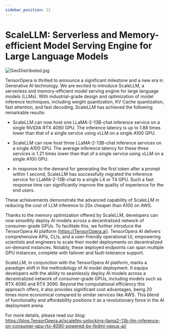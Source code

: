 ```yaml
---
sidebar_position: 12
---
```


# ScaleLLM: Serverless and Memory-efficient Model Serving Engine for Large Language Models 

![GeoDistributed.jpg](pics/scalellm/main.png)

TensorOpera is thrilled to announce a significant milestone and a new era in Generative AI technology. We are excited to introduce ScaleLLM, a serverless and memory-efficient model serving engine for large language models (LLMs). With industrial-grade design and optimization of model inference techniques, including weight quantization, KV Cache quantization, fast attention, and fast decoding, ScaleLLM has achieved the following remarkable results:


- ScaleLLM can now host one LLaMA-2-13B-chat inference service on a single NVIDIA RTX 4090 GPU. The inference latency is up to 1.88 times lower than that of a single service using vLLM on a single A100 GPU.

- ScaleLLM can now host three LLaMA-2-13B-chat inference services on a single A100 GPU. The average inference latency for these three services is 1.21 times lower than that of a single service using vLLM on a single A100 GPU.

- In response to the demand for generating the first token after a prompt within 1 second, ScaleLLM has successfully migrated the inference service for LLaMA-2-13B-chat to a single L4 or T4 GPU. Such a fast response time can significantly improve the quality of experience for the end users.

These achievements demonstrate the advanced capability of ScaleLLM in reducing the cost of LLM inference to 20x cheaper than A100 on AWS.

Thanks to the memory optimization offered by ScaleLLM, developers can now smoothly deploy AI models across a decentralized network of consumer-grade GPUs. To facilitate this, we further introduce the TensorOpera AI platform (https://TensorOpera.ai). TensorOpera AI delivers comprehensive APIs, CLIs, and a user-friendly operational UI, empowering scientists and engineers to scale their model deployments on decentralized on-demand instances. Notably, these deployed endpoints can span multiple GPU instances, complete with failover and fault-tolerance support.

ScaleLLM, in conjunction with the TensorOpera AI platform, marks a paradigm shift in the methodology of AI model deployment. It equips developers with the ability to seamlessly deploy AI models across a decentralized network of consumer-grade GPUs, including models such as RTX 4090 and RTX 3090. Beyond the computational efficiency this approach offers, it also provides significant cost advantages, being 20 times more economical compared to similar services like AWS. This blend of functionality and affordability positions it as a revolutionary force in the AI deployment arena.

For more details, please read our blog: https://blog.TensorOpera.ai/scalellm-unlocking-llama2-13b-llm-inference-on-consumer-gpu-rtx-4090-powered-by-fedml-nexus-ai/
